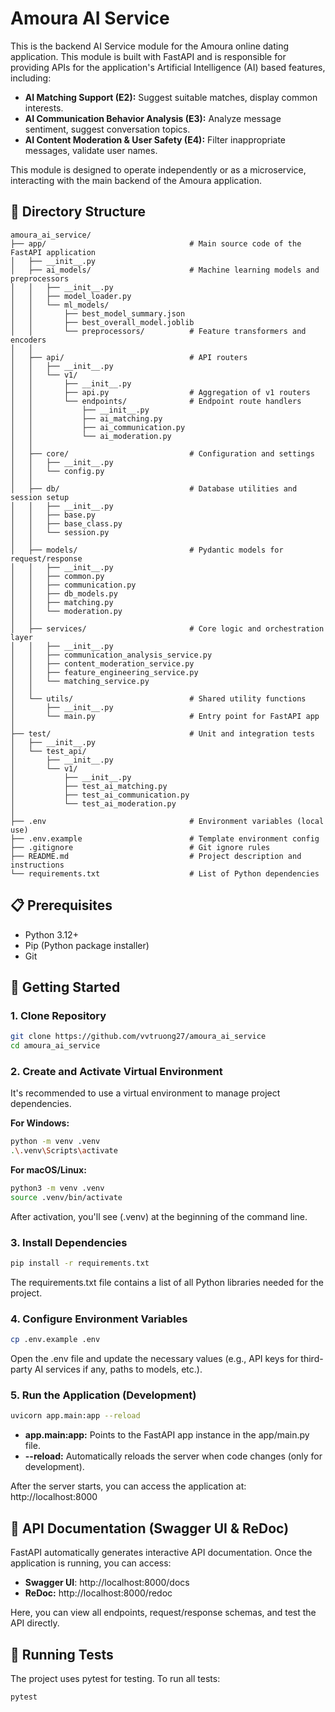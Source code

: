 # Amoura AI Service

This is the backend AI Service module for the Amoura online dating application. This module is built with FastAPI and is responsible for providing APIs for the application's Artificial Intelligence (AI) based features, including:

*   **AI Matching Support (E2):** Suggest suitable matches, display common interests.
*   **AI Communication Behavior Analysis (E3):** Analyze message sentiment, suggest conversation topics.
*   **AI Content Moderation & User Safety (E4):** Filter inappropriate messages, validate user names.

This module is designed to operate independently or as a microservice, interacting with the main backend of the Amoura application.

## 📂 Directory Structure

```text
amoura_ai_service/
├── app/                                # Main source code of the FastAPI application
│   ├── __init__.py
│   ├── ai_models/                      # Machine learning models and preprocessors
│   │   ├── __init__.py
│   │   ├── model_loader.py
│   │   └── ml_models/
│   │       ├── best_model_summary.json
│   │       ├── best_overall_model.joblib
│   │       └── preprocessors/          # Feature transformers and encoders
│   │
│   ├── api/                            # API routers
│   │   ├── __init__.py
│   │   └── v1/
│   │       ├── __init__.py
│   │       ├── api.py                  # Aggregation of v1 routers
│   │       └── endpoints/              # Endpoint route handlers
│   │           ├── __init__.py
│   │           ├── ai_matching.py
│   │           ├── ai_communication.py
│   │           └── ai_moderation.py
│   │
│   ├── core/                           # Configuration and settings
│   │   ├── __init__.py
│   │   └── config.py
│   │
│   ├── db/                             # Database utilities and session setup
│   │   ├── __init__.py
│   │   ├── base.py
│   │   ├── base_class.py
│   │   └── session.py
│   │
│   ├── models/                         # Pydantic models for request/response
│   │   ├── __init__.py
│   │   ├── common.py
│   │   ├── communication.py
│   │   ├── db_models.py
│   │   ├── matching.py
│   │   └── moderation.py
│   │
│   ├── services/                       # Core logic and orchestration layer
│   │   ├── __init__.py
│   │   ├── communication_analysis_service.py
│   │   ├── content_moderation_service.py
│   │   ├── feature_engineering_service.py
│   │   └── matching_service.py
│   │
│   └── utils/                          # Shared utility functions
│       ├── __init__.py
│       └── main.py                     # Entry point for FastAPI app
│
├── test/                               # Unit and integration tests
│   ├── __init__.py
│   └── test_api/
│       ├── __init__.py
│       └── v1/
│           ├── __init__.py
│           ├── test_ai_matching.py
│           ├── test_ai_communication.py
│           └── test_ai_moderation.py
│
├── .env                                # Environment variables (local use)
├── .env.example                        # Template environment config
├── .gitignore                          # Git ignore rules
├── README.md                           # Project description and instructions
└── requirements.txt                    # List of Python dependencies

```
## 📋 Prerequisites

*   Python 3.12+
*   Pip (Python package installer)
*   Git

## 🚀 Getting Started

### 1. Clone Repository

```bash
git clone https://github.com/vvtruong27/amoura_ai_service
cd amoura_ai_service
```
### 2. Create and Activate Virtual Environment

It's recommended to use a virtual environment to manage project dependencies.

**For Windows:**

```bash
python -m venv .venv
.\.venv\Scripts\activate
```

**For macOS/Linux:**

```bash
python3 -m venv .venv
source .venv/bin/activate
```

After activation, you'll see (.venv) at the beginning of the command line.

### 3. Install Dependencies

```bash
pip install -r requirements.txt
```

The requirements.txt file contains a list of all Python libraries needed for the project.

### 4. Configure Environment Variables

```bash
cp .env.example .env
```

Open the .env file and update the necessary values (e.g., API keys for third-party AI services if any, paths to models, etc.).

### 5. Run the Application (Development)

```bash
uvicorn app.main:app --reload
```

*   **app.main:app:** Points to the FastAPI app instance in the app/main.py file.
*   **--reload:** Automatically reloads the server when code changes (only for development).

After the server starts, you can access the application at: http://localhost:8000

## 📖 API Documentation (Swagger UI & ReDoc)

FastAPI automatically generates interactive API documentation. Once the application is running, you can access:

* **Swagger UI**: http://localhost:8000/docs
* **ReDoc:** http://localhost:8000/redoc

Here, you can view all endpoints, request/response schemas, and test the API directly.

## 🧪 Running Tests

The project uses pytest for testing. To run all tests:

```bash
pytest
```
